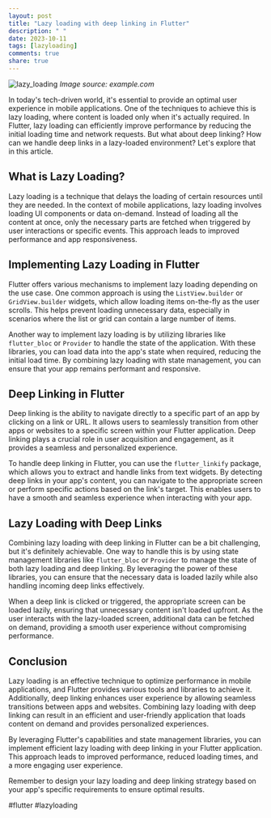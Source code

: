 ```yaml
---
layout: post
title: "Lazy loading with deep linking in Flutter"
description: " "
date: 2023-10-11
tags: [lazyloading]
comments: true
share: true
---
```


![lazy_loading](https://example.com/lazy_loading.png)
*Image source: example.com*

In today's tech-driven world, it's essential to provide an optimal user experience in mobile applications. One of the techniques to achieve this is lazy loading, where content is loaded only when it's actually required. In Flutter, lazy loading can efficiently improve performance by reducing the initial loading time and network requests. But what about deep linking? How can we handle deep links in a lazy-loaded environment? Let's explore that in this article.

## What is Lazy Loading?

Lazy loading is a technique that delays the loading of certain resources until they are needed. In the context of mobile applications, lazy loading involves loading UI components or data on-demand. Instead of loading all the content at once, only the necessary parts are fetched when triggered by user interactions or specific events. This approach leads to improved performance and app responsiveness.

## Implementing Lazy Loading in Flutter

Flutter offers various mechanisms to implement lazy loading depending on the use case. One common approach is using the `ListView.builder` or `GridView.builder` widgets, which allow loading items on-the-fly as the user scrolls. This helps prevent loading unnecessary data, especially in scenarios where the list or grid can contain a large number of items.

Another way to implement lazy loading is by utilizing libraries like `flutter_bloc` or `Provider` to handle the state of the application. With these libraries, you can load data into the app's state when required, reducing the initial load time. By combining lazy loading with state management, you can ensure that your app remains performant and responsive.

## Deep Linking in Flutter

Deep linking is the ability to navigate directly to a specific part of an app by clicking on a link or URL. It allows users to seamlessly transition from other apps or websites to a specific screen within your Flutter application. Deep linking plays a crucial role in user acquisition and engagement, as it provides a seamless and personalized experience.

To handle deep linking in Flutter, you can use the `flutter_linkify` package, which allows you to extract and handle links from text widgets. By detecting deep links in your app's content, you can navigate to the appropriate screen or perform specific actions based on the link's target. This enables users to have a smooth and seamless experience when interacting with your app.

## Lazy Loading with Deep Links

Combining lazy loading with deep linking in Flutter can be a bit challenging, but it's definitely achievable. One way to handle this is by using state management libraries like `flutter_bloc` or `Provider` to manage the state of both lazy loading and deep linking. By leveraging the power of these libraries, you can ensure that the necessary data is loaded lazily while also handling incoming deep links effectively.

When a deep link is clicked or triggered, the appropriate screen can be loaded lazily, ensuring that unnecessary content isn't loaded upfront. As the user interacts with the lazy-loaded screen, additional data can be fetched on demand, providing a smooth user experience without compromising performance.

## Conclusion

Lazy loading is an effective technique to optimize performance in mobile applications, and Flutter provides various tools and libraries to achieve it. Additionally, deep linking enhances user experience by allowing seamless transitions between apps and websites. Combining lazy loading with deep linking can result in an efficient and user-friendly application that loads content on demand and provides personalized experiences.

By leveraging Flutter's capabilities and state management libraries, you can implement efficient lazy loading with deep linking in your Flutter application. This approach leads to improved performance, reduced loading times, and a more engaging user experience.

Remember to design your lazy loading and deep linking strategy based on your app's specific requirements to ensure optimal results.

#flutter #lazyloading